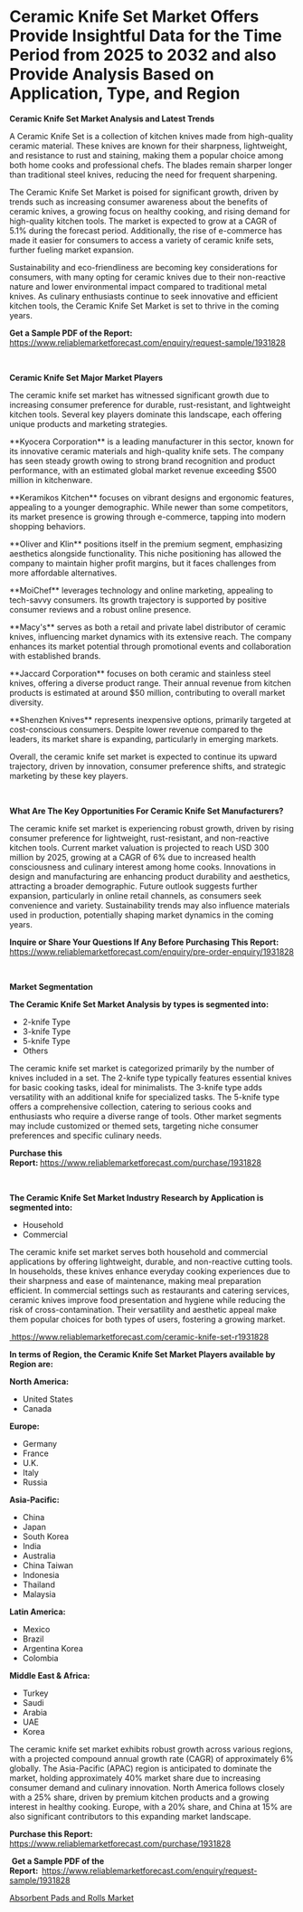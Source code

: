 <p><h1>Ceramic Knife Set Market Offers Provide Insightful Data for the Time Period from 2025 to 2032 and also Provide Analysis Based on Application, Type, and Region</h1></p><p><strong>Ceramic Knife Set Market Analysis and Latest Trends</strong></p>
<p><p>A Ceramic Knife Set is a collection of kitchen knives made from high-quality ceramic material. These knives are known for their sharpness, lightweight, and resistance to rust and staining, making them a popular choice among both home cooks and professional chefs. The blades remain sharper longer than traditional steel knives, reducing the need for frequent sharpening.</p><p>The Ceramic Knife Set Market is poised for significant growth, driven by trends such as increasing consumer awareness about the benefits of ceramic knives, a growing focus on healthy cooking, and rising demand for high-quality kitchen tools. The market is expected to grow at a CAGR of 5.1% during the forecast period. Additionally, the rise of e-commerce has made it easier for consumers to access a variety of ceramic knife sets, further fueling market expansion. </p><p>Sustainability and eco-friendliness are becoming key considerations for consumers, with many opting for ceramic knives due to their non-reactive nature and lower environmental impact compared to traditional metal knives. As culinary enthusiasts continue to seek innovative and efficient kitchen tools, the Ceramic Knife Set Market is set to thrive in the coming years.</p></p>
<p><strong>Get a Sample PDF of the Report:&nbsp;</strong> <a href="https://www.reliablemarketforecast.com/enquiry/request-sample/1931828?utm_campaign=1929&utm_medium=2&utm_source=Github&utm_content=ia&utm_term=06022025&utm_id=ceramic-knife-set">https://www.reliablemarketforecast.com/enquiry/request-sample/1931828</a></p>
<p>&nbsp;</p>
<p><strong>Ceramic Knife Set Major Market Players</strong></p>
<p><p>The ceramic knife set market has witnessed significant growth due to increasing consumer preference for durable, rust-resistant, and lightweight kitchen tools. Several key players dominate this landscape, each offering unique products and marketing strategies.</p><p>**Kyocera Corporation** is a leading manufacturer in this sector, known for its innovative ceramic materials and high-quality knife sets. The company has seen steady growth owing to strong brand recognition and product performance, with an estimated global market revenue exceeding $500 million in kitchenware.</p><p>**Keramikos Kitchen** focuses on vibrant designs and ergonomic features, appealing to a younger demographic. While newer than some competitors, its market presence is growing through e-commerce, tapping into modern shopping behaviors.</p><p>**Oliver and Klin** positions itself in the premium segment, emphasizing aesthetics alongside functionality. This niche positioning has allowed the company to maintain higher profit margins, but it faces challenges from more affordable alternatives.</p><p>**MoiChef** leverages technology and online marketing, appealing to tech-savvy consumers. Its growth trajectory is supported by positive consumer reviews and a robust online presence.</p><p>**Macy's** serves as both a retail and private label distributor of ceramic knives, influencing market dynamics with its extensive reach. The company enhances its market potential through promotional events and collaboration with established brands.</p><p>**Jaccard Corporation** focuses on both ceramic and stainless steel knives, offering a diverse product range. Their annual revenue from kitchen products is estimated at around $50 million, contributing to overall market diversity.</p><p>**Shenzhen Knives** represents inexpensive options, primarily targeted at cost-conscious consumers. Despite lower revenue compared to the leaders, its market share is expanding, particularly in emerging markets.</p><p>Overall, the ceramic knife set market is expected to continue its upward trajectory, driven by innovation, consumer preference shifts, and strategic marketing by these key players.</p></p>
<p>&nbsp;</p>
<p><strong>What Are The Key Opportunities For Ceramic Knife Set Manufacturers?</strong></p>
<p><p>The ceramic knife set market is experiencing robust growth, driven by rising consumer preference for lightweight, rust-resistant, and non-reactive kitchen tools. Current market valuation is projected to reach USD 300 million by 2025, growing at a CAGR of 6% due to increased health consciousness and culinary interest among home cooks. Innovations in design and manufacturing are enhancing product durability and aesthetics, attracting a broader demographic. Future outlook suggests further expansion, particularly in online retail channels, as consumers seek convenience and variety. Sustainability trends may also influence materials used in production, potentially shaping market dynamics in the coming years.</p></p>
<p><strong>Inquire or Share Your Questions If Any Before Purchasing This Report:</strong> <a href="https://www.reliablemarketforecast.com/enquiry/pre-order-enquiry/1931828?utm_campaign=1929&utm_medium=2&utm_source=Github&utm_content=ia&utm_term=06022025&utm_id=ceramic-knife-set">https://www.reliablemarketforecast.com/enquiry/pre-order-enquiry/1931828</a></p>
<p>&nbsp;</p>
<p><strong>Market Segmentation</strong></p>
<p><strong>The Ceramic Knife Set Market Analysis by types is segmented into:</strong></p>
<p><ul><li>2-knife Type</li><li>3-knife Type</li><li>5-knife Type</li><li>Others</li></ul></p>
<p><p>The ceramic knife set market is categorized primarily by the number of knives included in a set. The 2-knife type typically features essential knives for basic cooking tasks, ideal for minimalists. The 3-knife type adds versatility with an additional knife for specialized tasks. The 5-knife type offers a comprehensive collection, catering to serious cooks and enthusiasts who require a diverse range of tools. Other market segments may include customized or themed sets, targeting niche consumer preferences and specific culinary needs.</p></p>
<p><strong>Purchase this Report:&nbsp;</strong><a href="https://www.reliablemarketforecast.com/purchase/1931828?utm_campaign=1929&utm_medium=2&utm_source=Github&utm_content=ia&utm_term=06022025&utm_id=ceramic-knife-set">https://www.reliablemarketforecast.com/purchase/1931828</a></p>
<p>&nbsp;</p>
<p><strong>The Ceramic Knife Set Market Industry Research by Application is segmented into:</strong></p>
<p><ul><li>Household</li><li>Commercial</li></ul></p>
<p><p>The ceramic knife set market serves both household and commercial applications by offering lightweight, durable, and non-reactive cutting tools. In households, these knives enhance everyday cooking experiences due to their sharpness and ease of maintenance, making meal preparation efficient. In commercial settings such as restaurants and catering services, ceramic knives improve food presentation and hygiene while reducing the risk of cross-contamination. Their versatility and aesthetic appeal make them popular choices for both types of users, fostering a growing market.</p></p>
<p><a href="https://www.reliablemarketforecast.com/ceramic-knife-set-r1931828?utm_campaign=1929&utm_medium=2&utm_source=Github&utm_content=ia&utm_term=06022025&utm_id=ceramic-knife-set">&nbsp;https://www.reliablemarketforecast.com/ceramic-knife-set-r1931828</a></p>
<p><strong>In terms of Region, the Ceramic Knife Set Market Players available by Region are:</strong></p>
<p>
    <p> <strong> North America: </strong>
        <ul>
            <li>United States</li>
            <li>Canada</li>
        </ul>
        </p> 
    <p> <strong> Europe: </strong>
        <ul>
            <li>Germany</li>
            <li>France</li>
            <li>U.K.</li>
            <li>Italy</li>
            <li>Russia</li>
        </ul>
        </p> 
    <p> <strong> Asia-Pacific: </strong>
        <ul>
            <li>China</li>
            <li>Japan</li>
            <li>South Korea</li>
            <li>India</li>
            <li>Australia</li>
            <li>China Taiwan</li>
            <li>Indonesia</li>
            <li>Thailand</li>
            <li>Malaysia</li>
        </ul>
        </p> 
    <p> <strong> Latin America: </strong>
        <ul>
            <li>Mexico</li>
            <li>Brazil</li>
            <li>Argentina Korea</li>
            <li>Colombia</li>
        </ul>
        </p> 
    <p> <strong> Middle East & Africa: </strong>
        <ul>
            <li>Turkey</li>
            <li>Saudi</li>
            <li>Arabia</li>
            <li>UAE</li>
            <li>Korea</li>
        </ul>
    </p>
    </p>
<p><p>The ceramic knife set market exhibits robust growth across various regions, with a projected compound annual growth rate (CAGR) of approximately 6% globally. The Asia-Pacific (APAC) region is anticipated to dominate the market, holding approximately 40% market share due to increasing consumer demand and culinary innovation. North America follows closely with a 25% share, driven by premium kitchen products and a growing interest in healthy cooking. Europe, with a 20% share, and China at 15% are also significant contributors to this expanding market landscape.</p></p>
<p><strong>Purchase this Report: </strong><a href="https://www.reliablemarketforecast.com/purchase/1931828?utm_campaign=1929&utm_medium=2&utm_source=Github&utm_content=ia&utm_term=06022025&utm_id=ceramic-knife-set">https://www.reliablemarketforecast.com/purchase/1931828</a></p>
<p>&nbsp;<strong>Get a Sample PDF of the Report:&nbsp;&nbsp;</strong><a href="https://www.reliablemarketforecast.com/enquiry/request-sample/1931828?utm_campaign=1929&utm_medium=2&utm_source=Github&utm_content=ia&utm_term=06022025&utm_id=ceramic-knife-set">https://www.reliablemarketforecast.com/enquiry/request-sample/1931828</a></p>
<p><strong></strong></p>
<p><p><a href="https://github.com/dringals/Market-Research-Report-List-6/blob/main/absorbent-pads-and-rolls-market.md?utm_campaign=1929&utm_medium=2&utm_source=Github&utm_content=ia&utm_term=06022025&utm_id=ceramic-knife-set">Absorbent Pads and Rolls Market</a></p></p>